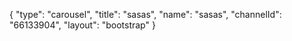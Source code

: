 {
    "type": "carousel",
    "title": "sasas",
    "name": "sasas",
    "channelId": "66133904",
    "layout": "bootstrap"
}